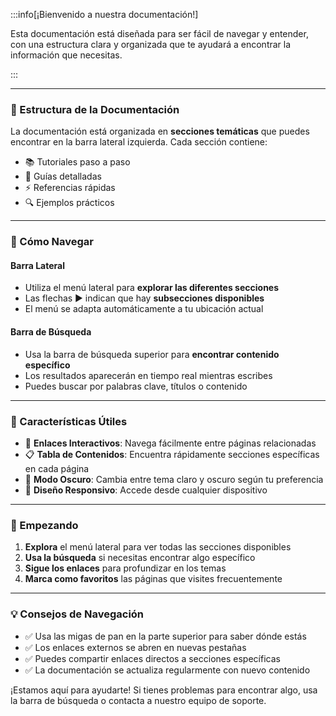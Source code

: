
:::info[¡Bienvenido a nuestra documentación!]

Esta documentación está diseñada para ser fácil de navegar y entender, con una estructura clara y organizada que te ayudará a encontrar la información que necesitas.

:::

---

### 🧭 Estructura de la Documentación

La documentación está organizada en **secciones temáticas** que puedes encontrar en la barra lateral izquierda. Cada sección contiene:

- 📚 Tutoriales paso a paso
- 📝 Guías detalladas
- ⚡ Referencias rápidas
- 🔍 Ejemplos prácticos

---

### 🎯 Cómo Navegar

#### Barra Lateral
- Utiliza el menú lateral para **explorar las diferentes secciones**
- Las flechas ▶️ indican que hay **subsecciones disponibles**
- El menú se adapta automáticamente a tu ubicación actual

#### Barra de Búsqueda
- Usa la barra de búsqueda superior para **encontrar contenido específico**
- Los resultados aparecerán en tiempo real mientras escribes
- Puedes buscar por palabras clave, títulos o contenido

---

### 📱 Características Útiles

- 🔗 **Enlaces Interactivos**: Navega fácilmente entre páginas relacionadas
- 📋 **Tabla de Contenidos**: Encuentra rápidamente secciones específicas en cada página
- 🌙 **Modo Oscuro**: Cambia entre tema claro y oscuro según tu preferencia
- 📱 **Diseño Responsivo**: Accede desde cualquier dispositivo

---

### 🚀 Empezando

1. **Explora** el menú lateral para ver todas las secciones disponibles
2. **Usa la búsqueda** si necesitas encontrar algo específico
3. **Sigue los enlaces** para profundizar en los temas
4. **Marca como favoritos** las páginas que visites frecuentemente

---

###  💡 Consejos de Navegación

- ✅ Usa las migas de pan en la parte superior para saber dónde estás
- ✅ Los enlaces externos se abren en nuevas pestañas
- ✅ Puedes compartir enlaces directos a secciones específicas
- ✅ La documentación se actualiza regularmente con nuevo contenido

¡Estamos aquí para ayudarte! Si tienes problemas para encontrar algo, usa la barra de búsqueda o contacta a nuestro equipo de soporte.